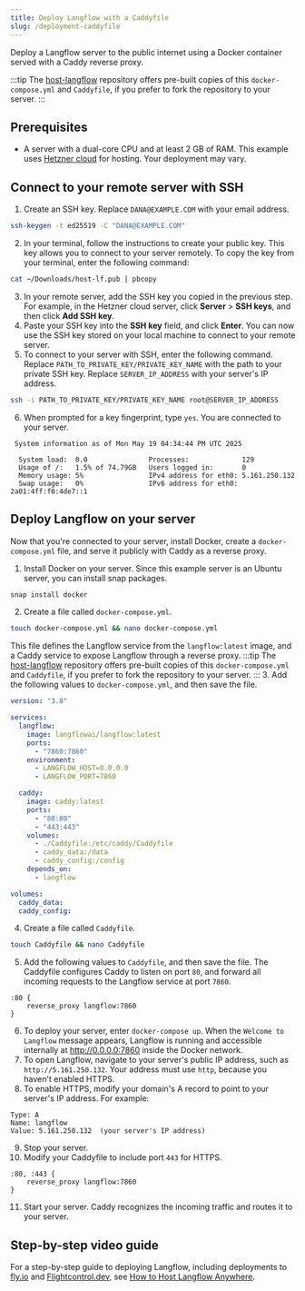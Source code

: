 ```yaml
---
title: Deploy Langflow with a Caddyfile
slug: /deployment-caddyfile
---
```


Deploy a Langflow server to the public internet using a Docker container served with a Caddy reverse proxy.

:::tip
The [host-langflow](https://github.com/datastax/host-langflow) repository offers pre-built copies of this `docker-compose.yml` and `Caddyfile`, if you prefer to fork the repository to your server.
:::

## Prerequisites

* A server with a dual-core CPU and at least 2 GB of RAM. This example uses [Hetzner cloud](https://www.hetzner.com/) for hosting. Your deployment may vary.

## Connect to your remote server with SSH

1. Create an SSH key.
Replace `DANA@EXAMPLE.COM` with your email address.
```bash
ssh-keygen -t ed25519 -C "DANA@EXAMPLE.COM"
```

2. In your terminal, follow the instructions to create your public key.
This key allows you to connect to your server remotely.
To copy the key from your terminal, enter the following command:
```bash
cat ~/Downloads/host-lf.pub | pbcopy
```
3. In your remote server, add the SSH key you copied in the previous step.
For example, in the Hetzner cloud server, click **Server** > **SSH keys**, and then click **Add SSH key**.
4. Paste your SSH key into the **SSH key** field, and click **Enter**.
You can now use the SSH key stored on your local machine to connect to your remote server.
5. To connect to your server with SSH, enter the following command.
Replace `PATH_TO_PRIVATE_KEY/PRIVATE_KEY_NAME` with the path to your private SSH key.
Replace `SERVER_IP_ADDRESS` with your server's IP address.
```bash
ssh -i PATH_TO_PRIVATE_KEY/PRIVATE_KEY_NAME root@SERVER_IP_ADDRESS
```
6. When prompted for a key fingerprint, type `yes`.
You are connected to your server.
```text
 System information as of Mon May 19 04:34:44 PM UTC 2025

  System load:  0.0               Processes:             129
  Usage of /:   1.5% of 74.79GB   Users logged in:       0
  Memory usage: 5%                IPv4 address for eth0: 5.161.250.132
  Swap usage:   0%                IPv6 address for eth0: 2a01:4ff:f0:4de7::1
```

## Deploy Langflow on your server

Now that you're connected to your server, install Docker, create a `docker-compose.yml` file, and serve it publicly with Caddy as a reverse proxy.

1. Install Docker on your server.
Since this example server is an Ubuntu server, you can install snap packages.
```bash
snap install docker
```
2. Create a file called `docker-compose.yml`.
```bash
touch docker-compose.yml && nano docker-compose.yml
```
This file defines the Langflow service from the `langflow:latest` image, and a Caddy service to expose Langflow through a reverse proxy.
:::tip
The [host-langflow](https://github.com/datastax/host-langflow) repository offers pre-built copies of this `docker-compose.yml` and `Caddyfile`, if you prefer to fork the repository to your server.
:::
3. Add the following values to `docker-compose.yml`, and then save the file.
```yml
version: "3.8"

services:
  langflow:
    image: langflowai/langflow:latest
    ports:
      - "7860:7860"
    environment:
      - LANGFLOW_HOST=0.0.0.0
      - LANGFLOW_PORT=7860

  caddy:
    image: caddy:latest
    ports:
      - "80:80"
      - "443:443"
    volumes:
      - ./Caddyfile:/etc/caddy/Caddyfile
      - caddy_data:/data
      - caddy_config:/config
    depends_on:
      - langflow

volumes:
  caddy_data:
  caddy_config:
```
4. Create a file called `Caddyfile`.
```bash
touch Caddyfile && nano Caddyfile
```
5. Add the following values to `Caddyfile`, and then save the file.
The Caddyfile configures Caddy to listen on port `80`, and forward all incoming requests to the Langflow service at port `7860`.
```
:80 {
    reverse_proxy langflow:7860
}
```
6. To deploy your server, enter `docker-compose up`.
When the `Welcome to Langflow` message appears, Langflow is running and accessible internally at http://0.0.0.0:7860 inside the Docker network.
7. To open Langflow, navigate to your server's public IP address, such as `http://5.161.250.132`.
Your address must use `http`, because you haven't enabled HTTPS.
8. To enable HTTPS, modify your domain's A record to point to your server's IP address.
For example:
```
Type: A
Name: langflow
Value: 5.161.250.132  (your server's IP address)
```
9. Stop your server.
10. Modify your Caddyfile to include port `443` for HTTPS.

```
:80, :443 {
    reverse_proxy langflow:7860
}
```
11. Start your server.
Caddy recognizes the incoming traffic and routes it to your server.

## Step-by-step video guide

For a step-by-step guide to deploying Langflow, including deployments to [fly.io](https://fly.io/) and [Flightcontrol.dev](https://www.flightcontrol.dev/), see [How to Host Langflow Anywhere](https://www.youtube.com/watch?v=q4qt5hSnte4).